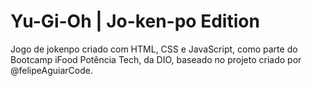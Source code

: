 # Yu-Gi-Oh | Jo-ken-po Edition

Jogo de jokenpo criado com HTML, CSS e JavaScript, como parte do Bootcamp iFood Potência Tech, da DIO, baseado no projeto criado por @felipeAguiarCode.

